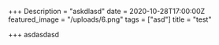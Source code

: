 +++
Description = "askdlasd"
date = 2020-10-28T17:00:00Z
featured_image = "/uploads/6.png"
tags = ["asd"]
title = "test"

+++
asdasdasd